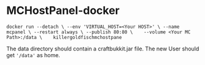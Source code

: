 # MCHostPanel-docker

`docker run --detach \
    --env 'VIRTUAL_HOST=<Your HOST>' \
    --name mcpanel \
    --restart always \
    --publish 80:80 \
    --volume <Your MC Path>:/data \
    killergoldfischmchostpane`

The data directory should contain a craftbukkit.jar file.
The new User should get `'/data'` as home.
